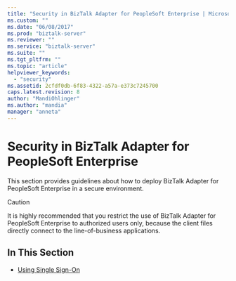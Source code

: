 ```yaml
---
title: "Security in BizTalk Adapter for PeopleSoft Enterprise | Microsoft Docs"
ms.custom: ""
ms.date: "06/08/2017"
ms.prod: "biztalk-server"
ms.reviewer: ""
ms.service: "biztalk-server"
ms.suite: ""
ms.tgt_pltfrm: ""
ms.topic: "article"
helpviewer_keywords: 
  - "security"
ms.assetid: 2cfdf0db-6f83-4322-a57a-e373c7245700
caps.latest.revision: 8
author: "MandiOhlinger"
ms.author: "mandia"
manager: "anneta"
---
```

# Security in BizTalk Adapter for PeopleSoft Enterprise
This section provides guidelines about how to deploy BizTalk Adapter for PeopleSoft Enterprise in a secure environment.  
  
> [!CAUTION]
>  It is highly recommended that you restrict the use of BizTalk Adapter for PeopleSoft Enterprise to authorized users only, because the client files directly connect to the line-of-business applications.  
  
## In This Section  
  
-   [Using Single Sign-On](../core/using-single-sign-on2.md)